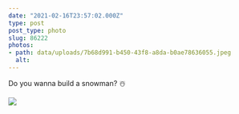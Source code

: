 ```yaml
---
date: "2021-02-16T23:57:02.000Z"
type: post 
post_type: photo
slug: 86222
photos: 
- path: data/uploads/7b68d991-b450-43f8-a8da-b0ae78636055.jpeg
  alt: 
---
```

Do you wanna build a snowman? ☃️


![](https://brandontreb.com/data/uploads/7b68d991-b450-43f8-a8da-b0ae78636055.jpeg)
